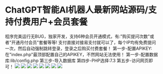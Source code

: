 # ChatGPT智能AI机器人最新网站源码/支持付费用户+会员套餐

程序完美运行无BUG，独家开发，支持6种会员开通模式，有:"购买提问次数"或者"开通月付会员"套餐等等!
支付直接对接易支付就可以了，每个IP均有免费提问一次，然后自动强制跳转登录，登录之后购买付费套餐！
第一步-配置APIKEY:在"index.php"最顶部配置自己的APIKEY，不然网站无法使用！
第一步-配置数据库:lib/config.php
第三步-导入数据库
第四步-PHP选择:7.3
第五步-访问网页即可！
[![](https://wukongymw.com/wp-content/uploads/2023/04/1681923933-b87a3f76ce1c9f0.jpg)](https://wukongymw.com/wp-content/uploads/2023/04/1681923933-b87a3f76ce1c9f0.jpg)
[![](https://wukongymw.com/wp-content/uploads/2023/04/1681923932-0656579da4a09d0.jpg)](https://wukongymw.com/wp-content/uploads/2023/04/1681923932-0656579da4a09d0.jpg)
[![](https://wukongymw.com/wp-content/uploads/2023/04/1681923931-0f125e99679efc2.jpg)](https://wukongymw.com/wp-content/uploads/2023/04/1681923931-0f125e99679efc2.jpg)
[![](https://wukongymw.com/wp-content/uploads/2023/04/1681923930-614b2c9f645f450.jpg)](https://wukongymw.com/wp-content/uploads/2023/04/1681923930-614b2c9f645f450.jpg)
[![](https://wukongymw.com/wp-content/uploads/2023/04/1681923929-6182f1648cdc35a.jpg)](https://wukongymw.com/wp-content/uploads/2023/04/1681923929-6182f1648cdc35a.jpg)
[![](https://wukongymw.com/wp-content/uploads/2023/04/1681923928-a584d8876458857.jpg)](https://wukongymw.com/wp-content/uploads/2023/04/1681923928-a584d8876458857.jpg)
[![](https://wukongymw.com/wp-content/uploads/2023/04/1681923927-5d98a9bfa75f5fe.jpg)](https://wukongymw.com/wp-content/uploads/2023/04/1681923927-5d98a9bfa75f5fe.jpg)
[![](https://wukongymw.com/wp-content/uploads/2023/04/1681923926-b92e175de7ccb38.jpg)](https://wukongymw.com/wp-content/uploads/2023/04/1681923926-b92e175de7ccb38.jpg)